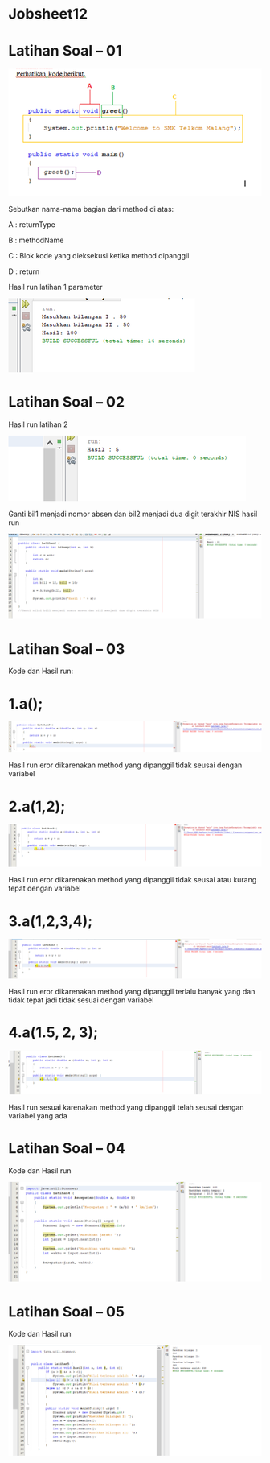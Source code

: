 # Jobsheet12

# Latihan Soal – 01

![Alt Text](https://github.com/inamyrpl28/Jobsheet12/blob/master/Capture.PNG)

Sebutkan nama-nama bagian dari method di atas:

A : returnType

B : methodName

C : Blok kode yang dieksekusi ketika method dipanggil

D : return

Hasil run latihan 1 parameter

![Alt Text](https://github.com/inamyrpl28/Jobsheet12/blob/master/Latihan1.PNG)

# Latihan Soal – 02
Hasil run latihan 2 

![Alt Text](https://github.com/inamyrpl28/Jobsheet12/blob/master/Lat2a.PNG)

Ganti bil1 menjadi nomor absen dan bil2 menjadi dua digit terakhir NIS
hasil run

![Alt Text](https://github.com/inamyrpl28/Jobsheet12/blob/master/Lat2b.PNG)

# Latihan Soal – 03
Kode dan Hasil run:

# 1.a();
![Alt Text](https://github.com/inamyrpl28/Jobsheet12/blob/master/Lat3a().PNG)

Hasil run eror dikarenakan method yang dipanggil tidak seusai dengan variabel

# 2.a(1,2);
![Alt Text](https://github.com/inamyrpl28/Jobsheet12/blob/master/Lat3a(1%2C2).PNG)

Hasil run eror dikarenakan method yang dipanggil tidak seusai atau kurang tepat dengan variabel

# 3.a(1,2,3,4);
![Alt Text](https://github.com/inamyrpl28/Jobsheet12/blob/master/lat3a(1%2C2%2C3%2C4).PNG)

Hasil run eror dikarenakan method yang dipanggil terlalu banyak yang dan tidak tepat jadi tidak sesuai dengan variabel

# 4.a(1.5, 2, 3);
![Alt Text](https://github.com/inamyrpl28/Jobsheet12/blob/master/Lat3a(1.5%2C2.3).PNG)

Hasil run sesuai karenakan method yang dipanggil telah seusai dengan variabel yang ada

# Latihan Soal – 04 
Kode dan Hasil run

![Alt Text](https://github.com/inamyrpl28/Jobsheet12/blob/master/Lat4.PNG)

# Latihan Soal – 05 
Kode dan Hasil run

![Alt Text](https://github.com/inamyrpl28/Jobsheet12/blob/master/Lat5.PNG)

